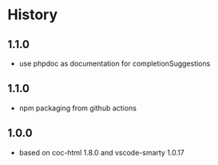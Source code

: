 # History

## 1.1.0

- use phpdoc as documentation for completionSuggestions

## 1.1.0

- npm packaging from github actions

## 1.0.0

- based on coc-html 1.8.0 and vscode-smarty 1.0.17
